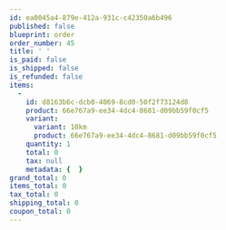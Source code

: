 ```yaml
---
id: ea0045a4-879e-412a-931c-c42350a6b496
published: false
blueprint: order
order_number: 45
title: ' '
is_paid: false
is_shipped: false
is_refunded: false
items:
  -
    id: d8163b6c-dcb0-4069-8cd0-50f2f73124d8
    product: 66e767a9-ee34-4dc4-8681-d09bb59f0cf5
    variant:
      variant: 10km
      product: 66e767a9-ee34-4dc4-8681-d09bb59f0cf5
    quantity: 1
    total: 0
    tax: null
    metadata: {  }
grand_total: 0
items_total: 0
tax_total: 0
shipping_total: 0
coupon_total: 0
---
```

